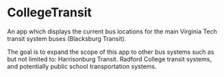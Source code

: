 # CollegeTransit
An app which displays the current bus locations for the main Virginia Tech transit system buses (Blacksburg Transit).

The goal is to expand the scope of this app to other bus systems such as but not limited to: Harrisonburg Transit. Radford
College transit systems, and potentially public school transportation systems.
